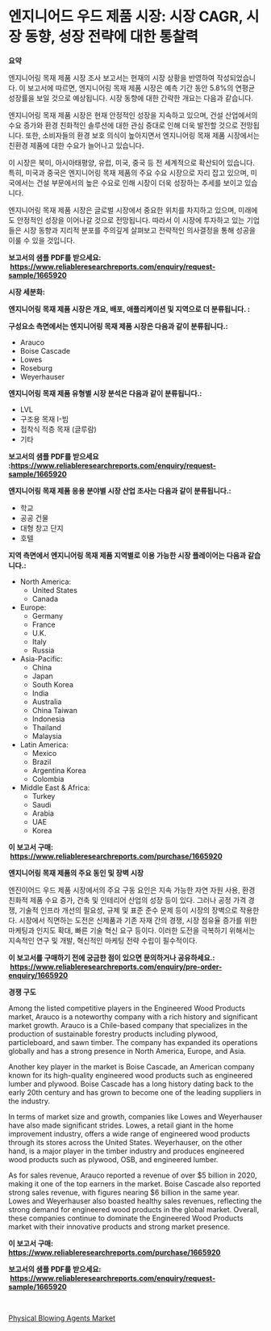 <p><h1>엔지니어드 우드 제품 시장: 시장 CAGR, 시장 동향, 성장 전략에 대한 통찰력</h1></p><p><strong>요약</strong></p>
<p><p>엔지니어링 목재 제품 시장 조사 보고서는 현재의 시장 상황을 반영하여 작성되었습니다. 이 보고서에 따르면, 엔지니어링 목재 제품 시장은 예측 기간 동안 5.8%의 연평균 성장률을 보일 것으로 예상됩니다. 시장 동향에 대한 간략한 개요는 다음과 같습니다.</p><p>엔지니어링 목재 제품 시장은 현재 안정적인 성장을 지속하고 있으며, 건설 산업에서의 수요 증가와 환경 친화적인 솔루션에 대한 관심 증대로 인해 더욱 발전할 것으로 전망됩니다. 또한, 소비자들의 환경 보호 의식이 높아지면서 엔지니어링 목재 제품 시장에서는 친환경 제품에 대한 수요가 늘어나고 있습니다.</p><p>이 시장은 북미, 아시아태평양, 유럽, 미국, 중국 등 전 세계적으로 확산되어 있습니다. 특히, 미국과 중국은 엔지니어링 목재 제품의 주요 수요 시장으로 자리 잡고 있으며, 미국에서는 건설 부문에서의 높은 수요로 인해 시장이 더욱 성장하는 추세를 보이고 있습니다.</p><p>엔지니어링 목재 제품 시장은 글로벌 시장에서 중요한 위치를 차지하고 있으며, 미래에도 안정적인 성장을 이어나갈 것으로 전망됩니다. 따라서 이 시장에 투자하고 있는 기업들은 시장 동향과 지리적 분포를 주의깊게 살펴보고 전략적인 의사결정을 통해 성공을 이룰 수 있을 것입니다.</p></p>
<p><strong>보고서의 샘플 PDF를 받으세요: &nbsp;<a href="https://www.reliableresearchreports.com/enquiry/request-sample/1665920">https://www.reliableresearchreports.com/enquiry/request-sample/1665920</a></strong></p>
<p><strong>시장 세분화:</strong></p>
<p><strong> 엔지니어링 목재 제품 시장은 개요, 배포, 애플리케이션 및 지역으로 더 분류됩니다. :</strong></p>
<p><strong>구성요소 측면에서는 엔지니어링 목재 제품 시장은 다음과 같이 분류됩니다.:</strong></p>
<p><ul><li>Arauco</li><li>Boise Cascade</li><li>Lowes</li><li>Roseburg</li><li>Weyerhauser</li></ul></p>
<p><strong> 엔지니어링 목재 제품 유형별 시장 분석은 다음과 같이 분류됩니다.:</strong></p>
<p><ul><li>LVL</li><li>구조용 목재 I-빔</li><li>접착식 적층 목재 (글루람)</li><li>기타</li></ul></p>
<p><strong>보고서의 샘플 PDF를 받으세요 :<a href="https://www.reliableresearchreports.com/enquiry/request-sample/1665920">https://www.reliableresearchreports.com/enquiry/request-sample/1665920</a></strong></p>
<p><strong> 엔지니어링 목재 제품 응용 분야별 시장 산업 조사는 다음과 같이 분류됩니다.:</strong></p>
<p><ul><li>학교</li><li>공공 건물</li><li>대형 창고 단지</li><li>호텔</li></ul></p>
<p><strong>지역 측면에서 엔지니어링 목재 제품 지역별로 이용 가능한 시장 플레이어는 다음과 같습니다.:</strong></p>
<p><ul>
    <li>
        North America:
        <ul>
            <li>United States</li>
            <li>Canada</li>
        </ul>
    </li>
    <li>
        Europe:
        <ul>
            <li>Germany</li>
            <li>France</li>
            <li>U.K.</li>
            <li>Italy</li>
            <li>Russia</li>
        </ul>
    </li>
    <li>
        Asia-Pacific:
        <ul>
            <li>China</li>
            <li>Japan</li>
            <li>South Korea</li>
            <li>India</li>
            <li>Australia</li>
            <li>China Taiwan</li>
            <li>Indonesia</li>
            <li>Thailand</li>
            <li>Malaysia</li>
        </ul>
    </li>
    <li>
        Latin America:
        <ul>
            <li>Mexico</li>
            <li>Brazil</li>
            <li>Argentina Korea</li>
            <li>Colombia</li>
        </ul>
    </li>
    <li>
        Middle East & Africa:
        <ul>
            <li>Turkey</li>
            <li>Saudi</li>
            <li>Arabia</li>
            <li>UAE</li>
            <li>Korea</li>
        </ul>
    </li>
    </ul></p>
<p><strong>이 보고서 구매: &nbsp;<a href="https://www.reliableresearchreports.com/purchase/1665920">https://www.reliableresearchreports.com/purchase/1665920</a></strong></p>
<p><strong>엔지니어링 목재 제품의 주요 동인 및 장벽 시장</strong></p>
<p><p>엔진이어드 우드 제품 시장에서의 주요 구동 요인은 지속 가능한 자연 자원 사용, 환경 친화적 제품 수요 증가, 건축 및 인테리어 산업의 성장 등이 있다. 그러나 공정 가격 경쟁, 기술적 인프라 개선의 필요성, 규제 및 표준 준수 문제 등이 시장의 장벽으로 작용한다. 시장에서 직면하는 도전은 신제품과 기존 자재 간의 경쟁, 시장 점유율 증가를 위한 마케팅과 인지도 확대, 빠른 기술 혁신 요구 등이다. 이러한 도전을 극복하기 위해서는 지속적인 연구 및 개발, 혁신적인 마케팅 전략 수립이 필수적이다.</p></p>
<p><strong>이 보고서를 구매하기 전에 궁금한 점이 있으면 문의하거나 공유하세요.: &nbsp;<a href="https://www.reliableresearchreports.com/enquiry/pre-order-enquiry/1665920">https://www.reliableresearchreports.com/enquiry/pre-order-enquiry/1665920</a></strong></p>
<p><strong>경쟁 구도</strong></p>
<p><p>Among the listed competitive players in the Engineered Wood Products market, Arauco is a noteworthy company with a rich history and significant market growth. Arauco is a Chile-based company that specializes in the production of sustainable forestry products including plywood, particleboard, and sawn timber. The company has expanded its operations globally and has a strong presence in North America, Europe, and Asia.</p><p>Another key player in the market is Boise Cascade, an American company known for its high-quality engineered wood products such as engineered lumber and plywood. Boise Cascade has a long history dating back to the early 20th century and has grown to become one of the leading suppliers in the industry.</p><p>In terms of market size and growth, companies like Lowes and Weyerhauser have also made significant strides. Lowes, a retail giant in the home improvement industry, offers a wide range of engineered wood products through its stores across the United States. Weyerhauser, on the other hand, is a major player in the timber industry and produces engineered wood products such as plywood, OSB, and engineered lumber.</p><p>As for sales revenue, Arauco reported a revenue of over $5 billion in 2020, making it one of the top earners in the market. Boise Cascade also reported strong sales revenue, with figures nearing $6 billion in the same year. Lowes and Weyerhauser also boasted healthy sales revenues, reflecting the strong demand for engineered wood products in the global market. Overall, these companies continue to dominate the Engineered Wood Products market with their innovative products and strong market presence.</p></p>
<p><strong>이 보고서 구매: &nbsp; <a href="https://www.reliableresearchreports.com/purchase/1665920">https://www.reliableresearchreports.com/purchase/1665920</a></strong></p>
<p><strong>보고서의 샘플 PDF를 받으세요: &nbsp;<a href="https://www.reliableresearchreports.com/enquiry/request-sample/1665920">https://www.reliableresearchreports.com/enquiry/request-sample/1665920</a></strong><strong></strong></p>
<p>&nbsp;</p>
<p><p><a href="https://eight-handstand-8fb.notion.site/Physical-Blowing-Agents-Market-Research-Report-Reveals-The-Latest-Trends-And-Opportunities-of-this-M-95b9b6cf85e244bb847b0b6e9ad10530">Physical Blowing Agents Market</a></p></p>